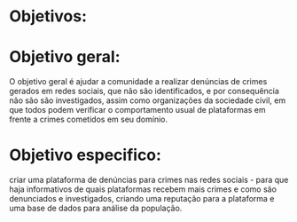 # Objetivos:
# Objetivo geral:
O objetivo geral é ajudar a comunidade a realizar denúncias de crimes gerados em redes sociais, que
não são identificados, e por consequência não são são investigados, assim como organizações da sociedade civil, em que todos podem verificar o comportamento usual de plataformas em frente a crimes cometidos em seu domínio.
# Objetivo especifico:
criar uma plataforma de denúncias para crimes nas redes sociais - para que haja informativos de quais plataformas
recebem mais crimes e como são denunciados e investigados, criando uma reputação para a plataforma e uma base de dados para análise da população.

